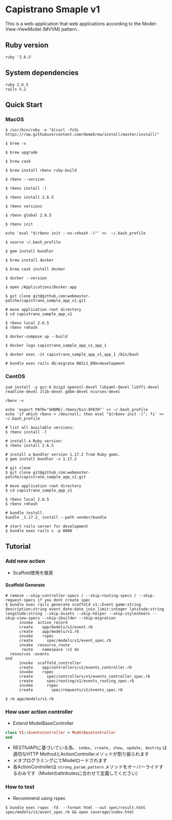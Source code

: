 # Capistrano Smaple v1

This is a web-application that web applications according to the Model-View-ViewModel (MVVM) pattern..

## Ruby version

```
ruby '2.6.5'
```

## System dependencies

```
ruby 2.6.5
rails 5.2
```

## Quick Start

### MacOS

```sh:Terminal
$ /usr/bin/ruby -e "$(curl -fsSL https://raw.githubusercontent.com/Homebrew/install/master/install)"

$ brew -v

$ brew upgrade

$ brew cask

$ brew install rbenv ruby-build

$ rbenv --version

$ rbenv install -l

$ rbenv install 2.6.5

$ rbenv versions

$ rbenv global 2.6.5

$ rbenv init

echo 'eval "$(rbenv init --no-rehash -)"' >>  ~/.bash_profile

$ source ~/.bash_profile

$ gem install bundler

$ brew install docker

$ brew cask install docker

$ docker --version

$ open /Applications/Docker.app

$ git clone git@github.com:webmaster-patche/capistrano_sample_app_v1.git

# move application root directory
$ cd capistrano_sample_app_v1

$ rbenv local 2.6.5
$ rbenv rehash

$ docker-compose up --build

$ docker logs capistrano_sample_app_v1_app_1

$ docker exec -it capistrano_sample_app_v1_app_1 /bin/bash

# bundle exec rails db:migrate RAILS_ENV=development
```

### CentOS

```sh:Terminal
yum install -y gcc-6 bzip2 openssl-devel libyaml-devel libffi-devel readline-devel zlib-devel gdbm-devel ncurses-devel

rbenv -v

echo 'export PATH="$HOME/.rbenv/bin:$PATH"' >> ~/.bash_profile
echo 'if which rbenv > /dev/null; then eval "$(rbenv init -)"; fi' >> ~/.bash_profile

# list all available versions:
$ rbenv install -l

# install a Ruby version:
$ rbenv install 2.6.5

# install a bundler version 1.17.2 from Ruby gems.
$ gem install bundler -v 1.17.2

# git clone
$ git clone git@github.com:webmaster-patche/capistrano_sample_app_v1.git

# move application root directory
$ cd capistrano_sample_app_v1

$ rbenv local 2.6.5
$ rbenv rehash

# bundle install.
bundle _1.17.2_ install --path vendor/bundle

# start rails server for development
$ bundle exec rails s -p 8080
```

## Tutorial

### Add new action
- Scaffold使用を推奨

#### Scaffold Generate

```text:Terminal
# remove --skip-controller-specs / --skip-routing-specs / --skip-request-specs if you dont create spec
$ bundle exec rails generate scaffold v1::Event game:string description:string event_date:date join_limit:integer latitude:string longitude:string --skip-assets --skip-helper --skip-stylesheets --skip-view-specs --skip-jbuilder --skip-migration
      invoke  active_record
      create    app/models/v1/event.rb
      create    app/models/v1.rb
      invoke    rspec
      create      spec/models/v1/event_spec.rb
      invoke  resource_route
       route    namespace :v1 do
  resources :events
end
      invoke  scaffold_controller
      create    app/controllers/v1/events_controller.rb
      invoke    rspec
      create      spec/controllers/v1/events_controller_spec.rb
      create      spec/routing/v1/events_routing_spec.rb
      invoke      rspec
      create        spec/requests/v1/events_spec.rb

$ rm app/models/v1.rb
```

### How user action controller

- Extend ModelBaseController

```ruby:app/controllers/v1/events_controller.rb
class V1::EventsController < ModelBaseController
end
```

- RESTfulAPIに基づいている為、 `index, create, show, update, destroy` は適切なHTTP MethodとActionControllerメソッドが割り振られます
- メタプログラミングにてModelロードされます
- 各ActionControllerは `strong_param_pattern` メソッドをオーバーライドするのみです（Modelのattributesに合わせて定義してください）

### How to test

- Recommend using rspec

```text:Terminal
$ bundle exec rspec -fd  --format html --out spec/result.html spec/models/v1/event_spec.rb && open coverage/index.html
```